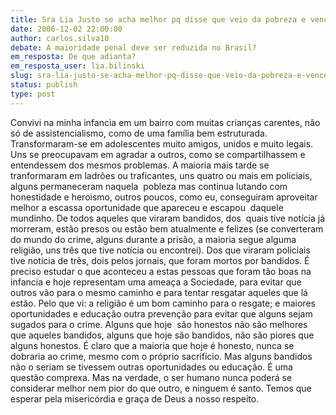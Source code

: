 ```yaml
---
title: Sra Lia Justo se acha melhor pq disse que veio da pobreza e venceu.
date: 2006-12-02 22:00:00
author: carlos.silva10
debate: A maioridade penal deve ser reduzida no Brasil?
em_resposta: De que adianta?
em_resposta_user: lia.bilinski
slug: sra-lia-justo-se-acha-melhor-pq-disse-que-veio-da-pobreza-e-venceu
status: publish 
type: post
---
```


Convivi na minha infancia em um bairro com muitas crianças carentes, não só de assistencialismo, como de uma família bem estruturada. Transformaram-se em adolescentes muito amigos, unidos e muito legais. Uns se preocupavam em agradar a outros, como se compartilhassem e entendessem dos mesmos problemas. A maioria mais tarde se tranformaram em ladrões ou traficantes, uns quatro ou mais em policiais, alguns permaneceram naquela  pobleza mas continua lutando com honestidade e heroismo, outros poucos, como eu, conseguiram aproveitar melhor a escassa oportunidade que apareceu e escapou  daquele mundinho. De todos aqueles que viraram bandidos, dos  quais tive notícia já morreram, estão presos ou estão bem atualmente e felizes (se converteram do mundo do crime, alguns durante a prisão, a maioria segue alguma religião, uns três que tive notícia ou encontrei). Dos que viraram policiais tive notícia de três, dois pelos jornais, que foram mortos por bandidos. É preciso estudar o que aconteceu a estas pessoas que foram tão boas na infancia e hoje representam uma ameaça a Sociedade, para evitar que outros vão para o mesmo caminho e para tentar resgatar aqueles que lá estão. Pelo que vi: a religião é um bom caminho para o resgate; e maiores oportunidades e educação outra prevenção para evitar que alguns sejam sugados para o crime. Alguns que hoje  são honestos não são melhores que aqueles bandidos, alguns que hoje são bandidos, não são piores que alguns honestos. É claro que a maioria que hoje é honesto, nunca se dobraria ao crime, mesmo com o próprio sacrifício. Mas alguns bandidos não o seriam se tivessem outras oportunidades ou educação. É uma questão comprexa. Mas na verdade, o ser humano nunca poderá se considerar melhor nem pior do que outro, e ninguem é santo. Temos que esperar pela misericórdia e graça de Deus a nosso respeito.

